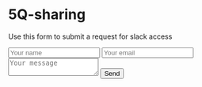 # 5Q-sharing
Use this form to submit a request for slack access

<form id="contactform" action="//formspree.io/daniel.lund14@gmail.com" method="POST">
    <input type="text" name="name" placeholder="Your name">
    <input type="email" name="_replyto" placeholder="Your email">
    <textarea name="message" placeholder="Your message"></textarea>
    <input type="submit" value="Send">
</form>
